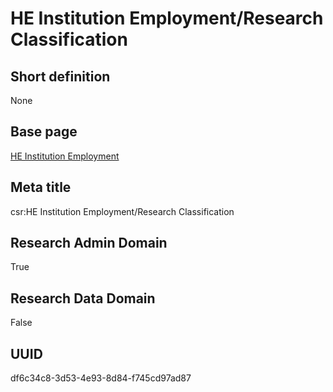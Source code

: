 # HE Institution Employment/Research Classification
## Short definition
None
## Base page
[HE Institution Employment](https://github.com/EuroCRIS/CASRAI-Dictionairies/blob/main/Objects/HE%20Institution%20Employment.md)
## Meta title
csr:HE Institution Employment/Research Classification
## Research Admin Domain
True
## Research Data Domain
False
## UUID
df6c34c8-3d53-4e93-8d84-f745cd97ad87
